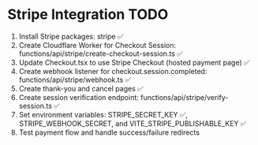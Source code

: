 # Stripe Integration TODO

1. Install Stripe packages: stripe ✅
2. Create Cloudflare Worker for Checkout Session: functions/api/stripe/create-checkout-session.ts ✅
3. Update Checkout.tsx to use Stripe Checkout (hosted payment page) ✅
4. Create webhook listener for checkout.session.completed: functions/api/stripe/webhook.ts ✅
5. Create thank-you and cancel pages ✅
6. Create session verification endpoint: functions/api/stripe/verify-session.ts ✅
7. Set environment variables: STRIPE_SECRET_KEY ✅, STRIPE_WEBHOOK_SECRET, and VITE_STRIPE_PUBLISHABLE_KEY ✅
8. Test payment flow and handle success/failure redirects
